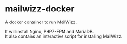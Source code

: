 # mailwizz-docker
A docker container to run MailWizz.

It will install Nginx, PHP7-FPM and MariaDB.  
It also contains an interactive script for installing MailWizz.  
